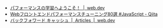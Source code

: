 - [パフォーマンスの学習へようこそ！  |  web.dev](https://web.dev/learn/performance/welcome?hl=ja)
- [Webフロントエンドパフォーマンスチューニング80選 #JavaScript - Qiita](https://qiita.com/nuko-suke/items/50ba4e35289e98d95753#treeshaking-%E3%82%92%E6%84%8F%E8%AD%98%E3%81%97%E3%81%A6%E6%9B%B8%E3%81%8F)
- [バックフォワード キャッシュ  |  Articles  |  web.dev](https://web.dev/articles/bfcache?hl=ja)